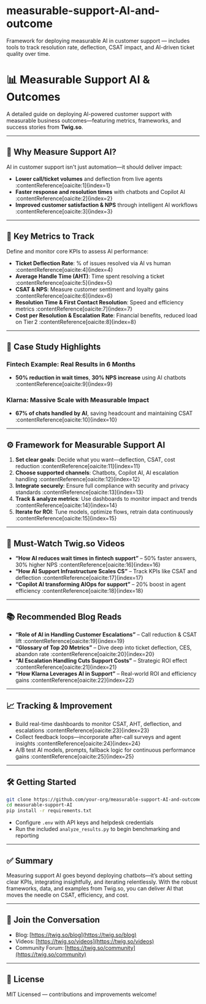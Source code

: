 # measurable-support-AI-and-outcome
Framework for deploying measurable AI in customer support — includes tools to track resolution rate, deflection, CSAT impact, and AI-driven ticket quality over time.



# 📊 Measurable Support AI & Outcomes

A detailed guide on deploying AI-powered customer support with measurable business outcomes—featuring metrics, frameworks, and success stories from **Twig.so**.

---

## 🎯 Why Measure Support AI?

AI in customer support isn't just automation—it should deliver impact:
- **Lower call/ticket volumes** and deflection from live agents :contentReference[oaicite:1]{index=1}  
- **Faster response and resolution times** with chatbots and Copilot AI :contentReference[oaicite:2]{index=2}  
- **Improved customer satisfaction & NPS** through intelligent AI workflows :contentReference[oaicite:3]{index=3}

---

## 📐 Key Metrics to Track

Define and monitor core KPIs to assess AI performance:

- **Ticket Deflection Rate**: % of issues resolved via AI vs human :contentReference[oaicite:4]{index=4}  
- **Average Handle Time (AHT)**: Time spent resolving a ticket :contentReference[oaicite:5]{index=5}  
- **CSAT & NPS**: Measure customer sentiment and loyalty gains :contentReference[oaicite:6]{index=6}  
- **Resolution Time & First Contact Resolution**: Speed and efficiency metrics :contentReference[oaicite:7]{index=7}  
- **Cost per Resolution & Escalation Rate**: Financial benefits, reduced load on Tier 2 :contentReference[oaicite:8]{index=8}

---

## 🧠 Case Study Highlights

### Fintech Example: Real Results in 6 Months
- **50% reduction in wait times**, **30% NPS increase** using AI chatbots :contentReference[oaicite:9]{index=9}

### Klarna: Massive Scale with Measurable Impact
- **67% of chats handled by AI**, saving headcount and maintaining CSAT :contentReference[oaicite:10]{index=10}

---

## ⚙️ Framework for Measurable Support AI

1. **Set clear goals**: Decide what you want—deflection, CSAT, cost reduction :contentReference[oaicite:11]{index=11}  
2. **Choose supported channels**: Chatbots, Copilot AI, AI escalation handling :contentReference[oaicite:12]{index=12}  
3. **Integrate securely**: Ensure full compliance with security and privacy standards :contentReference[oaicite:13]{index=13}  
4. **Track & analyze metrics**: Use dashboards to monitor impact and trends :contentReference[oaicite:14]{index=14}  
5. **Iterate for ROI**: Tune models, optimize flows, retrain data continuously :contentReference[oaicite:15]{index=15}

---

## 🎥 Must-Watch Twig.so Videos

- **“How AI reduces wait times in fintech support”** – 50% faster answers, 30% higher NPS :contentReference[oaicite:16]{index=16}  
- **“How AI Support Infrastructure Scales CS”** – Track KPIs like CSAT and deflection :contentReference[oaicite:17]{index=17}  
- **“Copilot AI transforming AIOps for support”** – 20% boost in agent efficiency :contentReference[oaicite:18]{index=18}

---

## 📚 Recommended Blog Reads

- **“Role of AI in Handling Customer Escalations”** – Call reduction & CSAT lift :contentReference[oaicite:19]{index=19}  
- **“Glossary of Top 20 Metrics”** – Dive deep into ticket deflection, CES, abandon rate :contentReference[oaicite:20]{index=20}  
- **“AI Escalation Handling Cuts Support Costs”** – Strategic ROI effect :contentReference[oaicite:21]{index=21}  
- **“How Klarna Leverages AI in Support”** – Real-world ROI and efficiency gains :contentReference[oaicite:22]{index=22}

---

## 📈 Tracking & Improvement

- Build real-time dashboards to monitor CSAT, AHT, deflection, and escalations :contentReference[oaicite:23]{index=23}  
- Collect feedback loops—incorporate after-call surveys and agent insights :contentReference[oaicite:24]{index=24}  
- A/B test AI models, prompts, fallback logic for continuous performance gains :contentReference[oaicite:25]{index=25}

---

## 🛠 Getting Started

```bash
git clone https://github.com/your-org/measurable-support-AI-and-outcome.git
cd measurable-support-AI
pip install -r requirements.txt
````

* Configure `.env` with API keys and helpdesk credentials
* Run the included `analyze_results.py` to begin benchmarking and reporting

---

## ✅ Summary

Measuring support AI goes beyond deploying chatbots—it’s about setting clear KPIs, integrating insightfully, and iterating relentlessly. With the robust frameworks, data, and examples from Twig.so, you can deliver AI that moves the needle on CSAT, efficiency, and cost.

---

## 🤝 Join the Conversation

* Blog: [https://twig.so/blog](https://twig.so/blog)
* Videos: [https://twig.so/videos](https://twig.so/videos)
* Community Forum: [https://twig.so/community](https://twig.so/community)

---

## 📜 License

MIT Licensed — contributions and improvements welcome!

